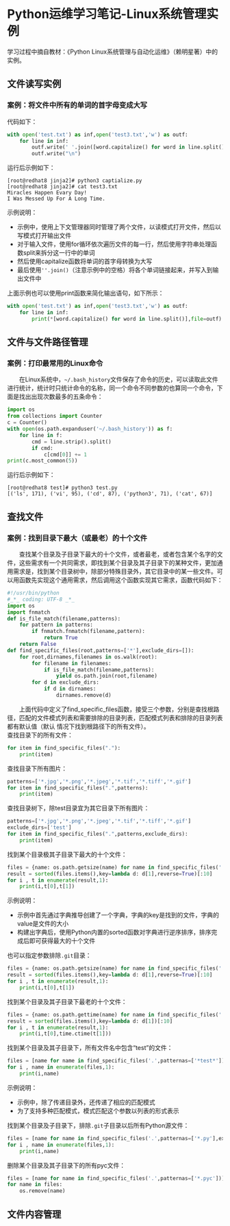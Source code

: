 # Python运维学习笔记-Linux系统管理实例
学习过程中摘自教材：《Python Linux系统管理与自动化运维》（赖明星著）中的实例。
## 文件读写实例
### 案例：将文件中所有的单词的首字母变成大写
代码如下：
```python
with open('test.txt') as inf,open('test3.txt','w') as outf:
    for line in inf:
        outf.write(' '.join([word.capitalize() for word in line.split()]))
        outf.write("\n")
```
运行后示例如下：
```
[root@redhat8 jinja2]# python3 captialize.py
[root@redhat8 jinja2]# cat test3.txt
Miracles Happen Evary Day!
I Was Messed Up For A Long Time.
```
示例说明：
- 示例中，使用上下文管理器同时管理了两个文件，以读模式打开文件，然后以写模式打开输出文件
- 对于输入文件，使用for循环依次遍历文件的每一行，然后使用字符串处理函数split来拆分这一行中的单词
- 然后使用capitalize函数将单词的首字母转换为大写
- 最后使用`''.join()`（注意示例中的空格）将各个单词链接起来，并写入到输出文件中

上面示例也可以使用print函数来简化输出语句，如下所示：
```Python
with open('test.txt') as inf,open('test3.txt','w') as outf:
    for line in inf:
        print(*[word.capitalize() for word in line.split()],file=outf)
```
## 文件与文件路径管理
### 案例：打印最常用的Linux命令
&#8195;&#8195;在Linux系统中，`~/.bash_history`文件保存了命令的历史，可以读取此文件进行统计，统计时只统计命令的名称，同一个命令不同参数的也算同一个命令，下面是找出出现次数最多的五条命令：
```python
import os
from collections import Counter
c = Counter()
with open(os.path.expanduser('~/.bash_history')) as f:
    for line in f:
        cmd = line.strip().split()
        if cmd:
            c[cmd[0]] += 1
print(c.most_common(5))
```
运行后示例如下：
```
[root@redhat8 test]# python3 test.py
[('ls', 171), ('vi', 95), ('cd', 87), ('python3', 71), ('cat', 67)]
```
## 查找文件
### 案例：找到目录下最大（或最老）的十个文件
&#8195;&#8195;查找某个目录及子目录下最大的十个文件，或者最老，或者包含某个名字的文件，这些需求有一个共同需求，即找到某个目录及其子目录下的某种文件，更加通用需求是，找到某个目录树中，除部分特殊目录外，其它目录中的某一些文件。可以用函数先实现这个通用需求，然后调用这个函数实现其它需求，函数代码如下：
```python
#!/usr/bin/python
#_*_ coding: UTF-8 _*_
import os
import fnmatch
def is_file_match(filename,patterns):
    for pattern in patterns:
        if fnmatch.fnmatch(filename,pattern):
            return True
    return False
def find_specific_files(root,patterns=['*'],exclude_dirs=[]):
    for root,dirnames,filenames in os.walk(root):
        for filename in filenames:
            if is_file_match(filename,patterns):
                yield os.path.join(root,filename)
        for d in exclude_dirs:
            if d in dirnames:
                dirnames.remove(d)
```
&#8195;&#8195;上面代码中定义了find_specific_files函数，接受三个参数，分别是查找根路径，匹配的文件模式列表和需要排除的目录列表，匹配模式列表和排除的目录列表都有默认值（默认 情况下找到根路径下的所有文件）。    
查找目录下的所有文件：
```python
for item in find_specific_files("."):
    print(item)
```
查找目录下所有图片：
```python
patterns=['*.jpg','*.png','*.jpeg','*.tif','*.tiff','*.gif']
for item in find_specific_files(".",patterns):
    print(item)
```
查找目录树下，除test目录宜为其它目录下所有图片：
```python
patterns=['*.jpg','*.png','*.jpeg','*.tif','*.tiff','*.gif']
exclude_dirs=['test']
for item in find_specific_files(".",patterns,exclude_dirs):
    print(item)
```
找到某个目录极其子目录下最大的十个文件：
```python
files = {name: os.path.getsize(name) for name in find_specific_files('.')}
result = sorted(files.items(),key=lambda d: d[1],reverse=True)[:10]
for i , t in enumerate(result,1):
    print(i,t[0],t[1])
```
示例说明：
- 示例中首先通过字典推导创建了一个字典，字典的key是找到的文件，字典的value是文件的大小
- 构建出字典后，使用Python内置的sorted函数对字典进行逆序排序，排序完成后即可获得最大的十个文件

也可以指定参数排除`.git`目录：
```python
files = {name: os.path.getsize(name) for name in find_specific_files('.'),exclude_dirs=['.git']}
result = sorted(files.items(),key=lambda d: d[1],reverse=True)[:10]
for i , t in enumerate(result,1):
    print(i,t[0],t[1])
```
找到某个目录及其子目录下最老的十个文件：
```python
files = {name: os.path.gettime(name) for name in find_specific_files('.')}
result = sorted(files.items(),key=lambda d: d[1])[:10]
for i , t in enumerate(result,1):
    print(i,t[0],time.ctime(t[1]))
```
找到某个目录及其子目录下，所有文件名中包含“test”的文件：
```python
files = [name for name in find_specific_files('.',patternas=['*test*'])]
for i , name in enumerate(files,1):
    print(i,name)
```
示例说明：
- 示例中，除了传递目录外，还传递了相应的匹配模式
- 为了支持多种匹配模式，模式匹配这个参数以列表的形式表示

找到某个目录及子目录下，排除`.git`子目录以后所有Python源文件：
```python
files = [name for name in find_specific_files('.',patternas=['*.py'],exclude_dirs=['.git'])]
for i , name in enumerate(files,1):
    print(i,name)
```
删除某个目录及其子目录下的所有pyc文件：
```python
files = [name for name in find_specific_files('.',patternas=['*.pyc'])]
for name in files:
    os.remove(name)
```
## 文件内容管理


